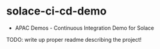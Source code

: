 # solace-ci-cd-demo
- APAC Demos - 
Continuous Integration Demo for Solace 

TODO: write up proper readme describing the project!

